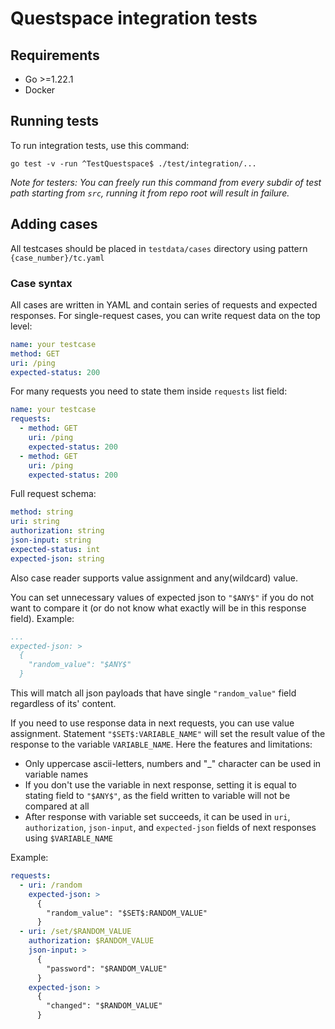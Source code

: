 # Questspace integration tests

## Requirements
 - Go >=1.22.1
 - Docker

## Running tests
To run integration tests, use this command:
```shell
go test -v -run ^TestQuestspace$ ./test/integration/...
```
*Note for testers: You can freely run this command from every subdir of test path starting from `src`, 
running it from repo root will result in failure.*

## Adding cases
All testcases should be placed in `testdata/cases` directory using pattern `{case_number}/tc.yaml`

### Case syntax
All cases are written in YAML and contain series of requests and expected responses.
For single-request cases, you can write request data on the top level:
```yaml
name: your testcase
method: GET
uri: /ping
expected-status: 200
```
For many requests you need to state them inside `requests` list field:
```yaml
name: your testcase
requests:
  - method: GET
    uri: /ping
    expected-status: 200
  - method: GET
    uri: /ping
    expected-status: 200
```
Full request schema:
```yaml
method: string
uri: string
authorization: string
json-input: string
expected-status: int
expected-json: string
```


Also case reader supports value assignment and any(wildcard) value.

You can set unnecessary values of expected json to `"$ANY$"` if you do not want to compare it (or do not know what exactly will be in this response field).
Example:
```yaml
...
expected-json: >
  {
    "random_value": "$ANY$"
  }
```
This will match all json payloads that have single `"random_value"` field regardless of its' content.


If you need to use response data in next requests, you can use value assignment. Statement `"$SET$:VARIABLE_NAME"` will set the result value of the response to the variable `VARIABLE_NAME`.
Here the features and limitations:
 - Only uppercase ascii-letters, numbers and "_" character can be used in variable names
 - If you don't use the variable in next response, setting it is equal to stating field to `"$ANY$"`, as the field written to variable will not be compared at all
 - After response with variable set succeeds, it can be used in `uri`, `authorization`, `json-input`, and `expected-json` fields of next responses using `$VARIABLE_NAME`

Example:
```yaml
requests:
  - uri: /random
    expected-json: >
      {
        "random_value": "$SET$:RANDOM_VALUE"
      }
  - uri: /set/$RANDOM_VALUE
    authorization: $RANDOM_VALUE
    json-input: >
      {
        "password": "$RANDOM_VALUE"
      }
    expected-json: >
      {
        "changed": "$RANDOM_VALUE"
      }
```